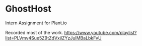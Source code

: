 # GhostHost
Intern Assignment for Plant.io

Recorded most of the work.
https://www.youtube.com/playlist?list=PLVmv4Sue5Z9tZdVxjlZYzJulMBaLbkFvU

